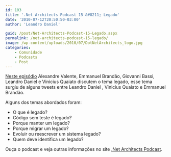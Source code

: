 ```yaml
---
id: 103
title: '.Net Architects Podcast 15 &#8211; Legado'
date: '2010-07-12T20:50:50-03:00'
author: 'Leandro Daniel'

guid: /post/Net-Architects-Podcast-15-Legado.aspx
permalink: /net-architects-podcast-15-legado/
image: /wp-content/uploads/2010/07/DotNetArchitects_logo.jpg
categories:
    - Comunidade
    - Podcasts
    - Post
---
```


[Neste episódio](http://podcast.dotnetarchitects.net/2010/07/podcast-15-legado/) Alexandre Valente, Emmanuel Brandão, Giovanni Bassi, Leandro Daniel e Vinicius Quaiato discutem o tema legado, esse tema surgiu de alguns tweets entre Leandro Daniel , Vinicius Quaiato e Emmanuel Brandão.

Alguns dos temas abordados foram:

- O que é legado?
- Código sem teste é legado?
- Porque manter um legado?
- Porque migrar um legado?
- Evoluir ou reescrever um sistema legado?
- Quem deve identifica um legado?

Ouça o podcast e veja outras informações no site [.Net Architects Podcast](http://podcast.dotnetarchitects.net/2010/07/podcast-15-legado/).